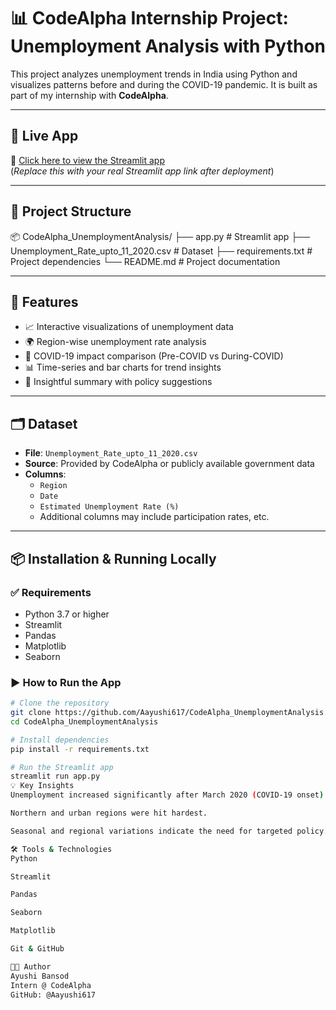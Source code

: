 # 📊 CodeAlpha Internship Project: Unemployment Analysis with Python

This project analyzes unemployment trends in India using Python and visualizes patterns before and during the COVID-19 pandemic. It is built as part of my internship with **CodeAlpha**.

---

## 🚀 Live App

🔗 [Click here to view the Streamlit app](https://your-app-link.streamlit.app)  
(*Replace this with your real Streamlit app link after deployment*)

---

## 📁 Project Structure
📦 CodeAlpha_UnemploymentAnalysis/
├── app.py # Streamlit app
├── Unemployment_Rate_upto_11_2020.csv # Dataset
├── requirements.txt # Project dependencies
└── README.md # Project documentation

---

## 🧠 Features

- 📈 Interactive visualizations of unemployment data
- 🌍 Region-wise unemployment rate analysis
- 🦠 COVID-19 impact comparison (Pre-COVID vs During-COVID)
- 📊 Time-series and bar charts for trend insights
- 📌 Insightful summary with policy suggestions

---

## 🗂️ Dataset

- **File**: `Unemployment_Rate_upto_11_2020.csv`
- **Source**: Provided by CodeAlpha or publicly available government data
- **Columns**:
  - `Region`
  - `Date`
  - `Estimated Unemployment Rate (%)`
  - Additional columns may include participation rates, etc.

---

## 📦 Installation & Running Locally

### ✅ Requirements

- Python 3.7 or higher
- Streamlit
- Pandas
- Matplotlib
- Seaborn

### ▶️ How to Run the App

```bash
# Clone the repository
git clone https://github.com/Aayushi617/CodeAlpha_UnemploymentAnalysis.git
cd CodeAlpha_UnemploymentAnalysis

# Install dependencies
pip install -r requirements.txt

# Run the Streamlit app
streamlit run app.py
💡 Key Insights
Unemployment increased significantly after March 2020 (COVID-19 onset).

Northern and urban regions were hit hardest.

Seasonal and regional variations indicate the need for targeted policy.

🛠️ Tools & Technologies
Python

Streamlit

Pandas

Seaborn

Matplotlib

Git & GitHub

👩‍💻 Author
Ayushi Bansod
Intern @ CodeAlpha
GitHub: @Aayushi617



